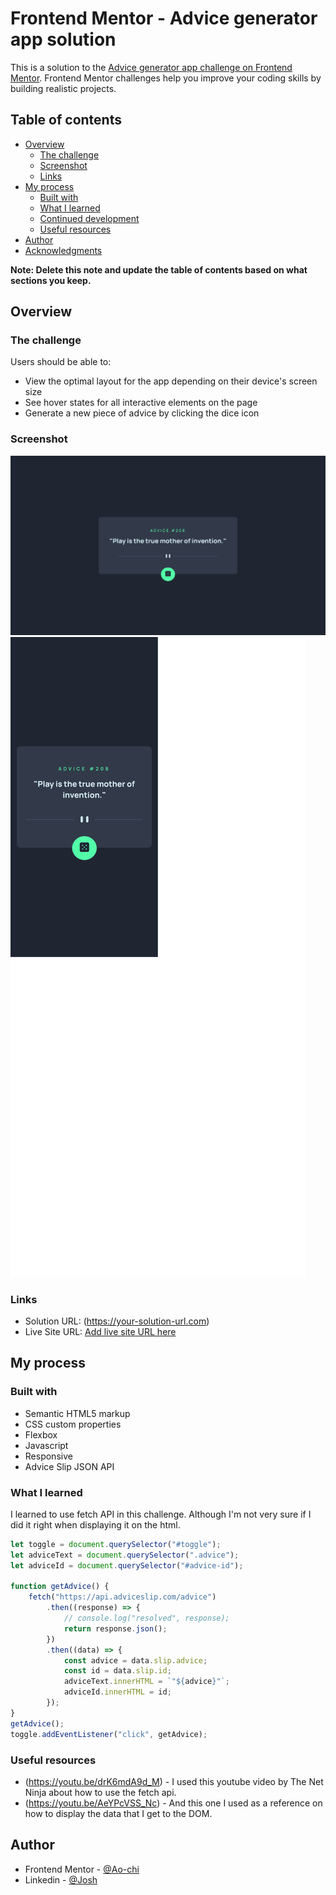 # Frontend Mentor - Advice generator app solution

This is a solution to the [Advice generator app challenge on Frontend Mentor](https://www.frontendmentor.io/challenges/advice-generator-app-QdUG-13db). Frontend Mentor challenges help you improve your coding skills by building realistic projects.

## Table of contents

-   [Overview](#overview)
    -   [The challenge](#the-challenge)
    -   [Screenshot](#screenshot)
    -   [Links](#links)
-   [My process](#my-process)
    -   [Built with](#built-with)
    -   [What I learned](#what-i-learned)
    -   [Continued development](#continued-development)
    -   [Useful resources](#useful-resources)
-   [Author](#author)
-   [Acknowledgments](#acknowledgments)

**Note: Delete this note and update the table of contents based on what sections you keep.**

## Overview

### The challenge

Users should be able to:

-   View the optimal layout for the app depending on their device's screen size
-   See hover states for all interactive elements on the page
-   Generate a new piece of advice by clicking the dice icon

### Screenshot

![](./screenshots/desktop.png)
![](./screenshots/mobile.png)

### Links

-   Solution URL: (https://your-solution-url.com)
-   Live Site URL: [Add live site URL here](https://your-live-site-url.com)

## My process

### Built with

-   Semantic HTML5 markup
-   CSS custom properties
-   Flexbox
-   Javascript
-   Responsive
-   Advice Slip JSON API

### What I learned

I learned to use fetch API in this challenge. Although I'm not very sure if I did it right when displaying it on the html.

```js
let toggle = document.querySelector("#toggle");
let adviceText = document.querySelector(".advice");
let adviceId = document.querySelector("#advice-id");

function getAdvice() {
    fetch("https://api.adviceslip.com/advice")
        .then((response) => {
            // console.log("resolved", response);
            return response.json();
        })
        .then((data) => {
            const advice = data.slip.advice;
            const id = data.slip.id;
            adviceText.innerHTML = `"${advice}"`;
            adviceId.innerHTML = id;
        });
}
getAdvice();
toggle.addEventListener("click", getAdvice);
```

### Useful resources

-   (https://youtu.be/drK6mdA9d_M) - I used this youtube video by The Net Ninja about how to use the fetch api.
-   (https://youtu.be/AeYPcVSS_Nc) - And this one I used as a reference on how to display the data that I get to the DOM.

## Author

-   Frontend Mentor - [@Ao-chi](https://www.frontendmentor.io/profile/Ao-chi)
-   Linkedin - [@Josh](robert-joshua-zulueta)
